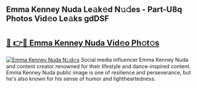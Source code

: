 ## Emma Kenney Nuda Le𝚊k𝚎d N𝚞𝚍es - Part-U8q Photos Vid𝚎o Le𝚊ks gdDSF

# <h2><a href="http://fbeovda.evod.top/?m=Emma+Kenney+Nuda">🔗 👉🔴 Emma Kenney Nuda Vid𝚎o Ph𝚘t𝚘s</a></h2>

[![Emma Kenney Nuda N𝚞d𝚎s](https://i.imgur.com/8V9OHl7.gif)](http://fbeovda.evod.top/?m=Emma+Kenney+Nuda)
Social media influencer Emma Kenney Nuda and content creator renowned for their lifestyle and dance-inspired content. Emma Kenney Nuda public image is one of resilience and perseverance, but he's also known for his sense of humor and lightheartedness. 
